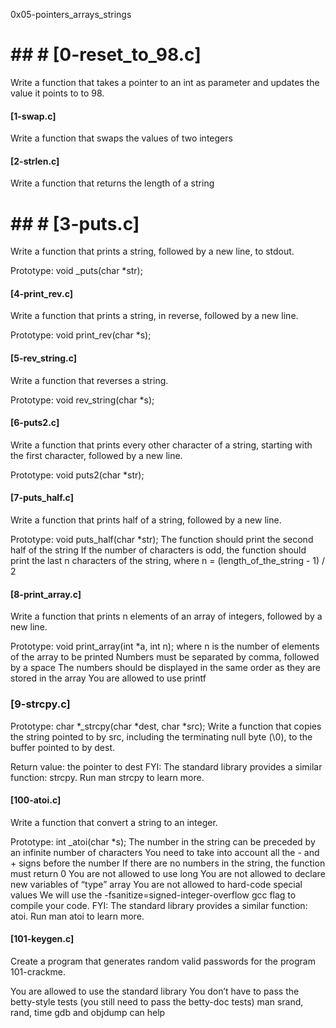 0x05-pointers_arrays_strings
# ## # [0-reset_to_98.c]
Write a function that takes a pointer to an int as parameter and updates the value it points to to 98.
#### [1-swap.c]
Write a function that swaps the values of two integers
#### [2-strlen.c]
Write a function that returns the length of a string
# ## # [3-puts.c]
Write a function that prints a string, followed by a new line, to stdout.

Prototype: void _puts(char *str);
#### [4-print_rev.c]
Write a function that prints a string, in reverse, followed by a new line.

Prototype: void print_rev(char *s);
#### [5-rev_string.c]
Write a function that reverses a string.

Prototype: void rev_string(char *s);
#### [6-puts2.c]
Write a function that prints every other character of a string, starting with the first character, followed by a new line.

Prototype: void puts2(char *str);
#### [7-puts_half.c]
Write a function that prints half of a string, followed by a new line.

Prototype: void puts_half(char *str);
The function should print the second half of the string
If the number of characters is odd, the function should print the last n characters of the string, where n = (length_of_the_string - 1) / 2
#### [8-print_array.c]
Write a function that prints n elements of an array of integers, followed by a new line.

Prototype: void print_array(int *a, int n);
where n is the number of elements of the array to be printed
Numbers must be separated by comma, followed by a space
The numbers should be displayed in the same order as they are stored in the array
You are allowed to use printf
### [9-strcpy.c]
Prototype: char *_strcpy(char *dest, char *src);
Write a function that copies the string pointed to by src, including the terminating null byte (\0), to the buffer pointed to by dest.

Return value: the pointer to dest
FYI: The standard library provides a similar function: strcpy. Run man strcpy to learn more.
#### [100-atoi.c]
Write a function that convert a string to an integer.

Prototype: int _atoi(char *s);
The number in the string can be preceded by an infinite number of characters
You need to take into account all the - and + signs before the number
If there are no numbers in the string, the function must return 0
You are not allowed to use long
You are not allowed to declare new variables of “type” array
You are not allowed to hard-code special values
We will use the -fsanitize=signed-integer-overflow gcc flag to compile your code.
FYI: The standard library provides a similar function: atoi. Run man atoi to learn more.
#### [101-keygen.c]
Create a program that generates random valid passwords for the program 101-crackme.

You are allowed to use the standard library
You don’t have to pass the betty-style tests (you still need to pass the betty-doc tests)
man srand, rand, time
gdb and objdump can help
